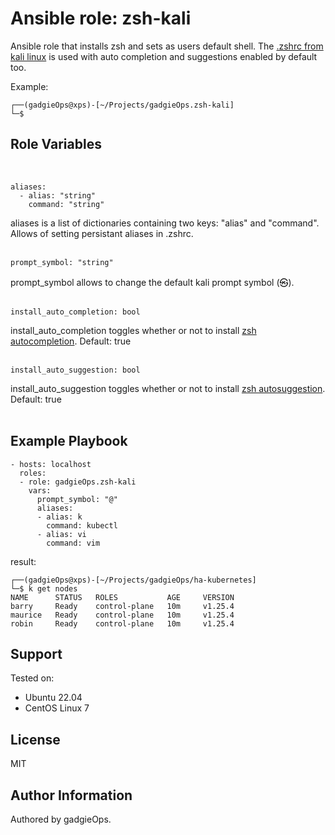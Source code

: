 Ansible role: zsh-kali
=========

Ansible role that installs zsh and sets as users default shell. The [.zshrc from kali linux](https://gitlab.com/kalilinux/packages/kali-defaults/-/blob/kali/master/etc/skel/.zshrc) is used with auto completion and suggestions enabled by default too.

Example:
~~~
┌──(gadgieOps@xps)-[~/Projects/gadgieOps.zsh-kali]
└─$ 
~~~

Role Variables
--------------
<br>

~~~
aliases:
  - alias: "string"
    command: "string"
~~~
aliases is a list of dictionaries containing two keys: "alias" and "command". Allows of setting persistant aliases in .zshrc.
<br>
<br>

~~~
prompt_symbol: "string"
~~~

prompt_symbol allows to change the default kali prompt symbol (㉿).
<br>
<br>

~~~
install_auto_completion: bool
~~~

install_auto_completion toggles whether or not to install [zsh autocompletion](https://github.com/zsh-users/zsh-completions). Default: true
<br>
<br>

~~~
install_auto_suggestion: bool
~~~

install_auto_suggestion toggles whether or not to install [zsh autosuggestion](https://github.com/zsh-users/zsh-autosuggestions). Default: true
<br>
<br>

Example Playbook
----------------

~~~
- hosts: localhost
  roles:
  - role: gadgieOps.zsh-kali
    vars:
      prompt_symbol: "@"
      aliases:
      - alias: k
        command: kubectl
      - alias: vi
        command: vim
~~~

result:
~~~
┌──(gadgieOps@xps)-[~/Projects/gadgieOps/ha-kubernetes]
└─$ k get nodes
NAME      STATUS   ROLES           AGE     VERSION
barry     Ready    control-plane   10m     v1.25.4
maurice   Ready    control-plane   10m     v1.25.4
robin     Ready    control-plane   10m     v1.25.4
~~~

Support
-------
Tested on:
- Ubuntu 22.04
- CentOS Linux 7


License
-------

MIT

Author Information
------------------

Authored by gadgieOps.
